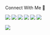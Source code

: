 Connect With Me :metal:

[<img src="https://img.shields.io/badge/medium-%2312100E.svg?&style=for-the-badge&logo=medium&logoColor=white" />](https://eduardoreisdev.medium.com/)
[<img src="https://img.shields.io/badge/LinkedIn-000000?style=for-the-badge&logo=linkedin&logoColor=white" />](https://www.linkedin.com/in/eduardoreisti/)
[<img src="https://img.shields.io/badge/Instagram-000000?style=for-the-badge&logo=instagram&logoColor=white">](https://www.instagram.com/eduardreis/)
[<img src="https://img.shields.io/badge/GitHub-100000?style=for-the-badge&logo=github&logoColor=white">](https://github.com/EduardoReisDev)
[<img src="https://img.shields.io/badge/-Behance-black?style=for-the-badge&logo=behance&logoColor=white">](https://www.behance.net/eduardoreisdev)
[<img src="https://img.shields.io/badge/Google_Play-000000?style=for-the-badge&logo=google-play&logoColor=white">](https://play.google.com/store/apps/developer?id=eduardoreisdev)

![](https://komarev.com/ghpvc/?username=eduardoreisdev&color=000000&style=flat-square)
<!--
<img src="https://img.shields.io/badge/C%23-000000?style=for-the-badge&logo=c-sharp&logoColor=white"> <img src="https://img.shields.io/badge/Xamarin-000000?style=for-the-badge&logo=xamarin&logoColor=white"> <img src="https://img.shields.io/badge/.NET-000000?style=for-the-badge&logo=.net&logoColor=white"> <img src="https://img.shields.io/badge/MySQL-000000?style=for-the-badge&logo=mysql&logoColor=white"> <img src="https://img.shields.io/badge/SQLite-000000?style=for-the-badge&logo=sqlite&logoColor=white">
-->

